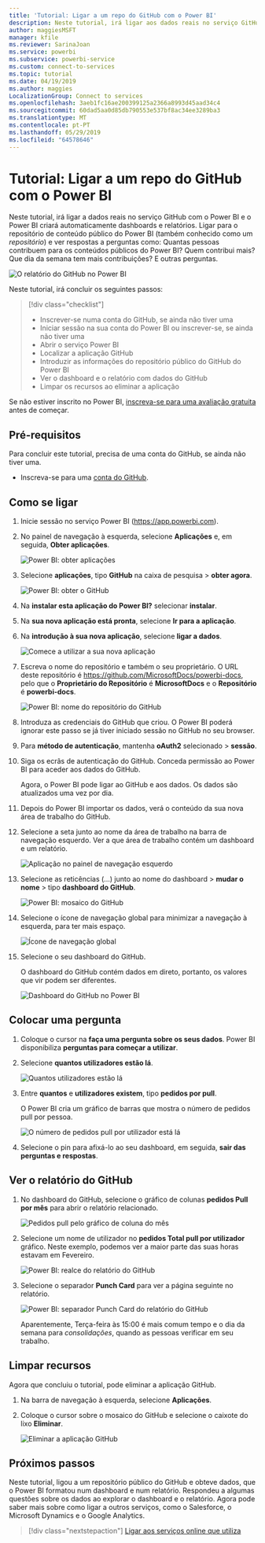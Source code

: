 ```yaml
---
title: 'Tutorial: Ligar a um repo do GitHub com o Power BI'
description: Neste tutorial, irá ligar aos dados reais no serviço GitHub com o Power BI e o Power BI criará automaticamente dashboards e relatórios.
author: maggiesMSFT
manager: kfile
ms.reviewer: SarinaJoan
ms.service: powerbi
ms.subservice: powerbi-service
ms.custom: connect-to-services
ms.topic: tutorial
ms.date: 04/19/2019
ms.author: maggies
LocalizationGroup: Connect to services
ms.openlocfilehash: 3aeb1fc16ae200399125a2366a8993d45aad34c4
ms.sourcegitcommit: 60dad5aa0d85db790553e537bf8ac34ee3289ba3
ms.translationtype: MT
ms.contentlocale: pt-PT
ms.lasthandoff: 05/29/2019
ms.locfileid: "64578646"
---
```

# <a name="tutorial-connect-to-a-github-repo-with-power-bi"></a>Tutorial: Ligar a um repo do GitHub com o Power BI
Neste tutorial, irá ligar a dados reais no serviço GitHub com o Power BI e o Power BI criará automaticamente dashboards e relatórios. Ligar para o repositório de conteúdo público do Power BI (também conhecido como um *repositório*) e ver respostas a perguntas como: Quantas pessoas contribuem para os conteúdos públicos do Power BI? Quem contribui mais? Que dia da semana tem mais contribuições? E outras perguntas. 

![O relatório do GitHub no Power BI](media/service-tutorial-connect-to-github/power-bi-github-app-tutorial-punch-card.png)

Neste tutorial, irá concluir os seguintes passos:

> [!div class="checklist"]
> * Inscrever-se numa conta do GitHub, se ainda não tiver uma 
> * Iniciar sessão na sua conta do Power BI ou inscrever-se, se ainda não tiver uma
> * Abrir o serviço Power BI
> * Localizar a aplicação GitHub
> * Introduzir as informações do repositório público do GitHub do Power BI
> * Ver o dashboard e o relatório com dados do GitHub
> * Limpar os recursos ao eliminar a aplicação

Se não estiver inscrito no Power BI, [inscreva-se para uma avaliação gratuita](https://app.powerbi.com/signupredirect?pbi_source=web) antes de começar.

## <a name="prerequisites"></a>Pré-requisitos

Para concluir este tutorial, precisa de uma conta do GitHub, se ainda não tiver uma. 

- Inscreva-se para uma [conta do GitHub](https://docs.microsoft.com/contribute/get-started-setup-github).


## <a name="how-to-connect"></a>Como se ligar
1. Inicie sessão no serviço Power BI (https://app.powerbi.com). 
2. No painel de navegação à esquerda, selecione **Aplicações** e, em seguida, **Obter aplicações**.
   
   ![Power BI: obter aplicações](media/service-tutorial-connect-to-github/power-bi-github-app-tutorial.png) 

3. Selecione **aplicações**, tipo **GitHub** na caixa de pesquisa > **obter agora**.
   
   ![Power BI: obter o GitHub](media/service-tutorial-connect-to-github/power-bi-github-app-tutorial-app-source.png) 

4. Na **instalar esta aplicação do Power BI?** selecionar **instalar**.
5. Na **sua nova aplicação está pronta**, selecione **Ir para a aplicação**.
6. Na **introdução à sua nova aplicação**, selecione **ligar a dados**.

    ![Comece a utilizar a sua nova aplicação](media/service-tutorial-connect-to-github/power-bi-github-app-tutorial-connect-data.png)

7. Escreva o nome do repositório e também o seu proprietário. O URL deste repositório é https://github.com/MicrosoftDocs/powerbi-docs, pelo que o **Proprietário do Repositório** é **MicrosoftDocs** e o **Repositório** é **powerbi-docs**. 
   
    ![Power BI: nome do repositório do GitHub](media/service-tutorial-connect-to-github/power-bi-github-app-tutorial-connect.png)

5. Introduza as credenciais do GitHub que criou. O Power BI poderá ignorar este passo se já tiver iniciado sessão no GitHub no seu browser. 

6. Para **método de autenticação**, mantenha **oAuth2** selecionado \> **sessão**.

7. Siga os ecrãs de autenticação do GitHub. Conceda permissão ao Power BI para aceder aos dados do GitHub.
   
   Agora, o Power BI pode ligar ao GitHub e aos dados.  Os dados são atualizados uma vez por dia.

8. Depois do Power BI importar os dados, verá o conteúdo da sua nova área de trabalho do GitHub. 
9. Selecione a seta junto ao nome da área de trabalho na barra de navegação esquerdo. Ver a que área de trabalho contém um dashboard e um relatório. 

    ![Aplicação no painel de navegação esquerdo](media/service-tutorial-connect-to-github/power-bi-github-app-tutorial-left-nav-expanded.png)

10. Selecione as reticências (...) junto ao nome do dashboard > **mudar o nome** > tipo **dashboard do GitHub**.
 
    ![Power BI: mosaico do GitHub](media/service-tutorial-connect-to-github/power-bi-github-app-tutorial-left-nav.png) 

8. Selecione o ícone de navegação global para minimizar a navegação à esquerda, para ter mais espaço.

    ![Ícone de navegação global](media/service-tutorial-connect-to-github/power-bi-global-navigation-icon.png)

10. Selecione o seu dashboard do GitHub.
    
    O dashboard do GitHub contém dados em direto, portanto, os valores que vir podem ser diferentes.

    ![Dashboard do GitHub no Power BI](media/service-tutorial-connect-to-github/power-bi-github-app-tutorial-new-dashboard.png)

    

## <a name="ask-a-question"></a>Colocar uma pergunta

1. Coloque o cursor na **faça uma pergunta sobre os seus dados**. Power BI disponibiliza **perguntas para começar a utilizar**. 

1. Selecione **quantos utilizadores estão lá**.
 
    ![Quantos utilizadores estão lá](media/service-tutorial-connect-to-github/power-bi-github-app-tutorial-qna-how-many-users.png)

13. Entre **quantos** e **utilizadores existem**, tipo **pedidos por pull**. 

     O Power BI cria um gráfico de barras que mostra o número de pedidos pull por pessoa.

    ![O número de pedidos pull por utilizador está lá](media/service-tutorial-connect-to-github/power-bi-github-app-tutorial-qna-how-many-prs.png)


13. Selecione o pin para afixá-lo ao seu dashboard, em seguida, **sair das perguntas e respostas**.

## <a name="view-the-github-report"></a>Ver o relatório do GitHub 

1. No dashboard do GitHub, selecione o gráfico de colunas **pedidos Pull por mês** para abrir o relatório relacionado.

    ![Pedidos pull pelo gráfico de coluna do mês](media/service-tutorial-connect-to-github/power-bi-github-app-tutorial-column-chart.png)

2. Selecione um nome de utilizador no **pedidos Total pull por utilizador** gráfico. Neste exemplo, podemos ver a maior parte das suas horas estavam em Fevereiro.

    ![Power BI: realce do relatório do GitHub](media/service-tutorial-connect-to-github/power-bi-github-app-tutorial-cross-filter-total-prs.png)

3. Selecione o separador **Punch Card** para ver a página seguinte no relatório. 
 
    ![Power BI: separador Punch Card do relatório do GitHub](media/service-tutorial-connect-to-github/power-bi-github-app-tutorial-tues-3pm.png)

    Aparentemente, Terça-feira às 15:00 é mais comum tempo e o dia da semana para *consolidações*, quando as pessoas verificar em seu trabalho.

## <a name="clean-up-resources"></a>Limpar recursos

Agora que concluiu o tutorial, pode eliminar a aplicação GitHub. 

1. Na barra de navegação à esquerda, selecione **Aplicações**.
2. Coloque o cursor sobre o mosaico do GitHub e selecione o caixote do lixo **Eliminar**.

    ![Eliminar a aplicação GitHub](media/service-tutorial-connect-to-github/power-bi-github-app-tutorial-delete.png)

## <a name="next-steps"></a>Próximos passos

Neste tutorial, ligou a um repositório público do GitHub e obteve dados, que o Power BI formatou num dashboard e num relatório. Respondeu a algumas questões sobre os dados ao explorar o dashboard e o relatório. Agora pode saber mais sobre como ligar a outros serviços, como o Salesforce, o Microsoft Dynamics e o Google Analytics. 
 
> [!div class="nextstepaction"]
> [Ligar aos serviços online que utiliza](service-connect-to-services.md)


